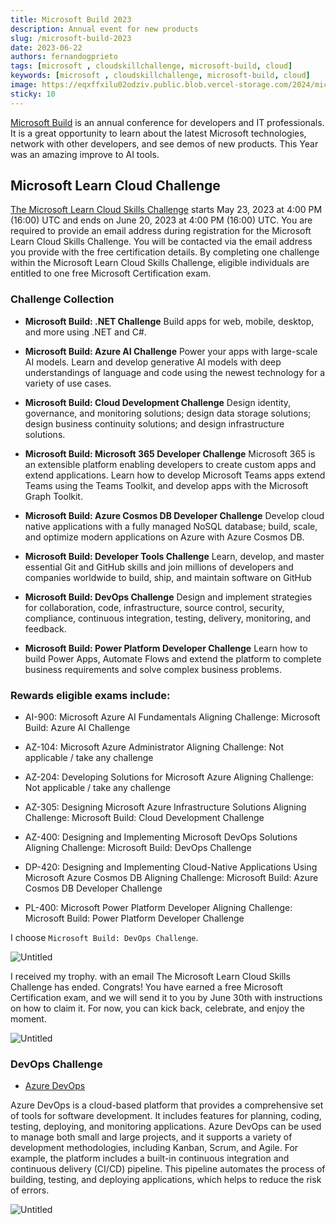 ```yaml
---
title: Microsoft Build 2023
description: Annual event for new products
slug: /microsoft-build-2023
date: 2023-06-22
authors: fernandogprieto
tags: [microsoft , cloudskillchallenge, microsoft-build, cloud]
keywords: [microsoft , cloudskillchallenge, microsoft-build, cloud]
image: https://eqxffxilu02odziv.public.blob.vercel-storage.com/2024/microsoft-build-ai.png
sticky: 10
---
```


[Microsoft Build](https://build.microsoft.com/) is an annual conference for developers and IT professionals. It is a great opportunity to learn about the latest Microsoft technologies, network with other developers, and see demos of new products.
This Year was an amazing improve to AI tools.

<!-- truncate -->

## Microsoft Learn Cloud Challenge
[The Microsoft Learn Cloud Skills Challenge](https://www.microsoft.com/en-US/cloudskillschallenge/build/registration) starts May 23, 2023 at 4:00 PM (16:00) UTC and ends on June 20, 2023 at 4:00 PM (16:00) UTC.
You are required to provide an email address during registration for the Microsoft Learn Cloud Skills Challenge. You will be contacted via the email address you provide with the free certification details.
By completing one challenge within the Microsoft Learn Cloud Skills Challenge, eligible individuals are entitled to one free Microsoft Certification exam.

### Challenge Collection

- **Microsoft Build: .NET Challenge**
  Build apps for web, mobile, desktop, and more using .NET and C#.

- **Microsoft Build: Azure AI Challenge**
Power your apps with large-scale AI models. Learn and develop generative AI models with deep understandings of language and code using the newest technology for a variety of use cases.

- **Microsoft Build: Cloud Development Challenge**
Design identity, governance, and monitoring solutions; design data storage solutions; design business continuity solutions; and design infrastructure solutions.

- **Microsoft Build: Microsoft 365 Developer Challenge**
Microsoft 365 is an extensible platform enabling developers to create custom apps and extend applications. Learn how to develop Microsoft Teams apps extend Teams using the Teams Toolkit, and develop apps with the Microsoft Graph Toolkit.

- **Microsoft Build: Azure Cosmos DB Developer Challenge**
Develop cloud native applications with a fully managed NoSQL database; build, scale, and optimize modern applications on Azure with Azure Cosmos DB.

- **Microsoft Build: Developer Tools Challenge**
Learn, develop, and master essential Git and GitHub skills and join millions of developers and companies worldwide to build, ship, and maintain software on GitHub

- **Microsoft Build: DevOps Challenge**
Design and implement strategies for collaboration, code, infrastructure, source control, security, compliance, continuous integration, testing, delivery, monitoring, and feedback.

- **Microsoft Build: Power Platform Developer Challenge**
Learn how to build Power Apps, Automate Flows and extend the platform to complete business requirements and solve complex business problems.

### Rewards eligible exams include:
- AI-900: Microsoft Azure AI Fundamentals
Aligning Challenge: Microsoft Build: Azure AI Challenge

- AZ-104: Microsoft Azure Administrator
Aligning Challenge: Not applicable / take any challenge

- AZ-204: Developing Solutions for Microsoft Azure
Aligning Challenge: Not applicable / take any challenge

- AZ-305: Designing Microsoft Azure Infrastructure Solutions
Aligning Challenge: Microsoft Build: Cloud Development Challenge

- AZ-400: Designing and Implementing Microsoft DevOps Solutions
Aligning Challenge: Microsoft Build: DevOps Challenge

- DP-420: Designing and Implementing Cloud-Native Applications Using Microsoft Azure Cosmos DB
Aligning Challenge: Microsoft Build: Azure Cosmos DB Developer Challenge

- PL-400: Microsoft Power Platform Developer
Aligning Challenge: Microsoft Build: Power Platform Developer Challenge

I choose `Microsoft Build: DevOps Challenge`.

![Untitled](https://gitlab.com/fernandogprieto/fgp-website/-/raw/main/static/img/blog/microsoft-devops-challenge.png)

I received my trophy. with an email The Microsoft Learn Cloud Skills Challenge has ended.
Congrats! You have earned a free Microsoft Certification exam, and we will send it to you by June 30th with instructions on how to claim it. For now, you can kick back, celebrate, and enjoy the moment.

![Untitled](https://gitlab.com/fernandogprieto/fgp-website/-/raw/main/static/img/blog/trophy.png)

### DevOps Challenge
- [Azure DevOps](https://dev.azure.com/)

Azure DevOps is a cloud-based platform that provides a comprehensive set of tools for software development. It includes features for planning, coding, testing, deploying, and monitoring applications. Azure DevOps can be used to manage
both small and large projects, and it supports a variety of development methodologies, including Kanban, Scrum, and Agile.
For example, the platform includes a built-in continuous integration and continuous delivery (CI/CD) pipeline. This pipeline automates the process of building, testing, and deploying applications, which helps to reduce the risk of errors.

![Untitled](https://gitlab.com/fernandogprieto/fgp-website/-/raw/main/static/img/blog/azure-DevOps.png)




